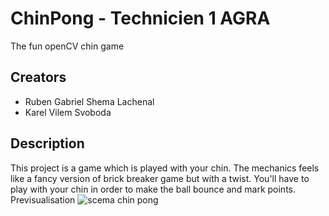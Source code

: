 # ChinPong - Technicien 1 AGRA
The fun openCV chin game
## Creators
- Ruben Gabriel Shema Lachenal
- Karel Vilem Svoboda
## Description
This project is a game which is played with your chin. The mechanics feels like a fancy version of brick breaker game but with a twist. You'll have to play with your chin in order to make the ball bounce and mark points.
Previsualisation
![scema chin pong](https://user-images.githubusercontent.com/57522089/199715277-260334b5-cd7d-4f83-bccc-7bdd3ba7c79f.png)
